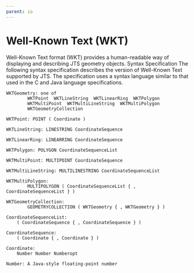 ```yaml
---
parent: io
---
```


# Well-Known Text (WKT)

Well-Known Text format (WKT) provides a human-readable way of displaying and describing JTS geometry objects.
Syntax Specification
The following syntax specification describes the version of Well-Known Text supported by JTS. 
The specification uses a syntax language similar to that used in the C and Java language specifications.

```
WKTGeometry: one of
        WKTPoint  WKTLineString  WKTLinearRing  WKTPolygon
        WKTMultiPoint  WKTMultiLineString  WKTMultiPolygon
        WKTGeometryCollection

WKTPoint: POINT ( Coordinate )

WKTLineString: LINESTRING CoordinateSequence

WKTLinearRing: LINEARRING CoordinateSequence

WKTPolygon: POLYGON CoordinateSequenceList

WKTMultiPoint: MULTIPOINT CoordinateSequence

WKTMultiLineString: MULTILINESTRING CoordinateSequenceList

WKTMultiPolygon:
        MULTIPOLYGON ( CoordinateSequenceList { , CoordinateSequenceList } )

WKTGeometryCollection: 
        GEOMETRYCOLLECTION ( WKTGeometry { , WKTGeometry } )

CoordinateSequenceList:
	( CoordinateSequence { , CoordinateSequence } )

CoordinateSequence:
	( Coordinate { , Coordinate } )

Coordinate:
	Number Number Numberopt

Number: A Java-style floating-point number
```
